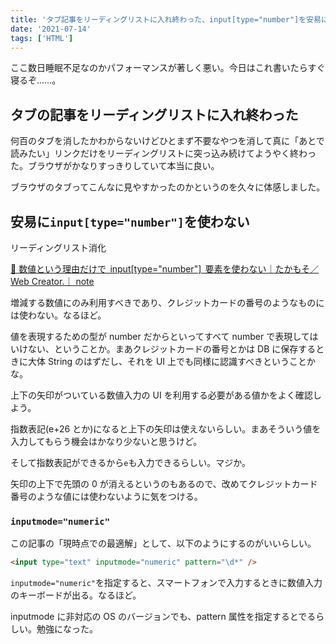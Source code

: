 ```yaml
---
title: 'タブ記事をリーディングリストに入れ終わった、input[type="number"]を安易に使わない'
date: '2021-07-14'
tags: ['HTML']
---
```


ここ数日睡眠不足なのかパフォーマンスが著しく悪い。今日はこれ書いたらすぐ寝るぞ……。

## タブの記事をリーディングリストに入れ終わった

何百のタブを消したかわからないけどひとまず不要なやつを消して真に「あとで読みたい」リンクだけをリーディングリストに突っ込み続けてようやく終わった。ブラウザがかなりすっきりしていて本当に良い。

ブラウザのタブってこんなに見やすかったのかというのを久々に体感しました。

## 安易に`input[type="number"]`を使わない

リーディングリスト消化

[📝 数値という理由だけで  input\[type="number"\]  要素を使わない｜たかもそ／Web Creator\.｜ note](https://note.com/takamoso/n/n79df2d8f16bf)

増減する数値にのみ利用すべきであり、クレジットカードの番号のようなものには使わない。なるほど。

値を表現するための型が number だからといってすべて number で表現してはいけない、ということか。まあクレジットカードの番号とかは DB に保存するときに大体 String のはずだし、それを UI 上でも同様に認識すべきということかな。

上下の矢印がついている数値入力の UI を利用する必要がある値かをよく確認しよう。

指数表記(e+26 とか)になると上下の矢印は使えないらしい。まあそういう値を入力してもらう機会はかなり少ないと思うけど。

そして指数表記ができるから`e`も入力できるらしい。マジか。

矢印の上下で先頭の 0 が消えるというのもあるので、改めてクレジットカード番号のような値には使わないように気をつける。

### `inputmode="numeric"`

この記事の「現時点での最適解」として、以下のようにするのがいいらしい。

```html
<input type="text" inputmode="numeric" pattern="\d*" />
```

`inputmode="numeric"`を指定すると、スマートフォンで入力するときに数値入力のキーボードが出る。なるほど。

inputmode に非対応の OS のバージョンでも、pattern 属性を指定するとでるらしい。勉強になった。
